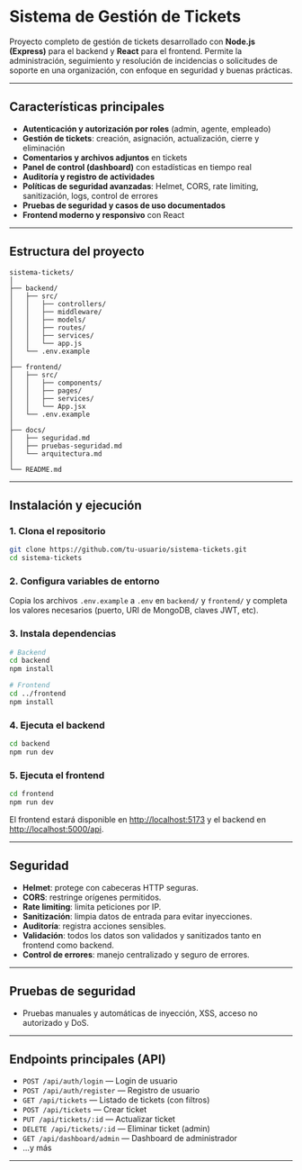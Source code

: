 # Sistema de Gestión de Tickets

Proyecto completo de gestión de tickets desarrollado con **Node.js (Express)** para el backend y **React** para el frontend. Permite la administración, seguimiento y resolución de incidencias o solicitudes de soporte en una organización, con enfoque en seguridad y buenas prácticas.

---

## Características principales

- **Autenticación y autorización por roles** (admin, agente, empleado)
- **Gestión de tickets**: creación, asignación, actualización, cierre y eliminación
- **Comentarios y archivos adjuntos** en tickets
- **Panel de control (dashboard)** con estadísticas en tiempo real
- **Auditoría y registro de actividades**
- **Políticas de seguridad avanzadas**: Helmet, CORS, rate limiting, sanitización, logs, control de errores
- **Pruebas de seguridad y casos de uso documentados**
- **Frontend moderno y responsivo** con React

---

## Estructura del proyecto

```
sistema-tickets/
│
├── backend/
│   ├── src/
│   │   ├── controllers/
│   │   ├── middleware/
│   │   ├── models/
│   │   ├── routes/
│   │   ├── services/
│   │   └── app.js
│   └── .env.example
│
├── frontend/
│   ├── src/
│   │   ├── components/
│   │   ├── pages/
│   │   ├── services/
│   │   └── App.jsx
│   └── .env.example
│
├── docs/
│   ├── seguridad.md
│   ├── pruebas-seguridad.md
│   └── arquitectura.md
│
└── README.md
```

---

## Instalación y ejecución

### 1. Clona el repositorio

```bash
git clone https://github.com/tu-usuario/sistema-tickets.git
cd sistema-tickets
```

### 2. Configura variables de entorno

Copia los archivos `.env.example` a `.env` en `backend/` y `frontend/` y completa los valores necesarios (puerto, URI de MongoDB, claves JWT, etc).

### 3. Instala dependencias

```bash
# Backend
cd backend
npm install

# Frontend
cd ../frontend
npm install
```

### 4. Ejecuta el backend

```bash
cd backend
npm run dev
```

### 5. Ejecuta el frontend

```bash
cd frontend
npm run dev
```

El frontend estará disponible en [http://localhost:5173](http://localhost:5173) y el backend en [http://localhost:5000/api](http://localhost:5000/api).

---

## Seguridad

- **Helmet**: protege con cabeceras HTTP seguras.
- **CORS**: restringe orígenes permitidos.
- **Rate limiting**: limita peticiones por IP.
- **Sanitización**: limpia datos de entrada para evitar inyecciones.
- **Auditoría**: registra acciones sensibles.
- **Validación**: todos los datos son validados y sanitizados tanto en frontend como backend.
- **Control de errores**: manejo centralizado y seguro de errores.

---

## Pruebas de seguridad

- Pruebas manuales y automáticas de inyección, XSS, acceso no autorizado y DoS.

---

## Endpoints principales (API)

- `POST /api/auth/login` — Login de usuario
- `POST /api/auth/register` — Registro de usuario
- `GET /api/tickets` — Listado de tickets (con filtros)
- `POST /api/tickets` — Crear ticket
- `PUT /api/tickets/:id` — Actualizar ticket
- `DELETE /api/tickets/:id` — Eliminar ticket (admin)
- `GET /api/dashboard/admin` — Dashboard de administrador
- ...y más

---
